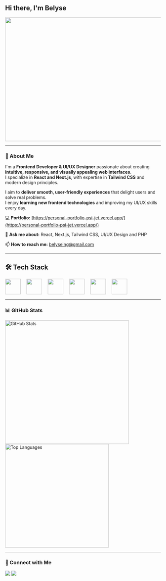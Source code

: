  ## Hi there, I'm Belyse

<p align="center">
  <img src="https://github.com/belyseing/belyseing/blob/main/coding.jpg?raw=true" width="600"  height="400"/>
</p>

---

### 👋 About Me  
I'm a **Frontend Developer & UI/UX Designer** passionate about creating **intuitive, responsive, and visually appealing web interfaces**.  
I specialize in **React and Next.js**, with expertise in **Tailwind CSS** and modern design principles.  

I aim to **deliver smooth, user-friendly experiences** that delight users and solve real problems.  
I enjoy **learning new frontend technologies** and improving my UI/UX skills every day.

💻 **Portfolio:** [https://personal-portfolio-psi-jet.vercel.app/](https://personal-portfolio-psi-jet.vercel.app/)  

💬 **Ask me about:** React, Next.js, Tailwind CSS, UI/UX Design and PHP

📫 **How to reach me:** belyseing@gmail.com


---

## 🛠 Tech Stack  
<p>
  <img src="https://cdn.jsdelivr.net/gh/devicons/devicon/icons/html5/html5-original.svg" width="50" style="margin-right:15px;"/> 
  <img src="https://cdn.jsdelivr.net/gh/devicons/devicon/icons/css3/css3-original.svg" width="50" style="margin-right:15px;"/> 
  <img src="https://cdn.jsdelivr.net/gh/devicons/devicon/icons/javascript/javascript-original.svg" width="50" style="margin-right:15px;"/> 
  <img src="https://cdn.jsdelivr.net/gh/devicons/devicon/icons/react/react-original.svg" width="50" style="margin-right:15px;"/> 
  <img src="https://cdn.jsdelivr.net/gh/devicons/devicon/icons/nextjs/nextjs-original.svg" width="50" style="margin-right:15px;"/> 
  <img src="https://cdn.jsdelivr.net/gh/devicons/devicon/icons/tailwindcss/tailwindcss-original.svg" width="50"/>
</p>


---

### 📊 GitHub Stats  
<p>
  <img src="https://github-readme-stats.vercel.app/api?username=belyseing&show_icons=true&theme=radical" alt="GitHub Stats" width="400"/>
  <img src="https://github-readme-stats.vercel.app/api/top-langs/?username=belyseing&layout=compact&theme=radical" alt="Top Languages" width="335"/>
</p>

---

### 👊 Connect with Me  
<p>
  <a href="https://x.com/belyseing"><img src="https://img.shields.io/badge/Twitter-%231DA1F2.svg?&style=for-the-badge&logo=twitter&logoColor=white" /></a>
  <a href="https://www.linkedin.com/in/ingabire-belyse/"><img src="https://img.shields.io/badge/LinkedIn-%230077B5.svg?&style=for-the-badge&logo=linkedin&logoColor=white" /></a>
</p>
